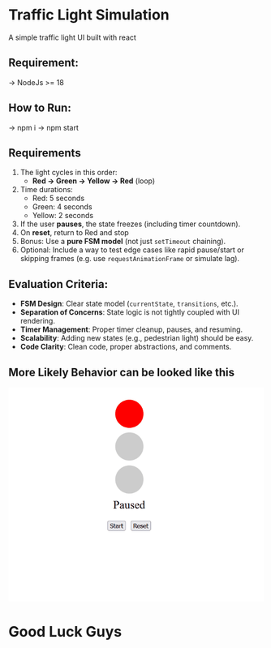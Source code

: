 # Traffic Light Simulation
A simple traffic light UI built with react

## Requirement:
-> NodeJs >= 18

## How to Run:
-> npm i
-> npm start

## Requirements
1. The light cycles in this order:
   * **Red → Green → Yellow → Red** (loop)
2. Time durations:
   * Red: 5 seconds
   * Green: 4 seconds
   * Yellow: 2 seconds
3. If the user **pauses**, the state freezes (including timer countdown).
4. On **reset**, return to Red and stop
5. Bonus: Use a **pure FSM model** (not just `setTimeout` chaining).
6. Optional: Include a way to test edge cases like rapid pause/start or skipping frames (e.g. use `requestAnimationFrame` or simulate lag).

## Evaluation Criteria:

* **FSM Design**: Clear state model (`currentState`, `transitions`, etc.).
* **Separation of Concerns**: State logic is not tightly coupled with UI rendering.
* **Timer Management**: Proper timer cleanup, pauses, and resuming.
* **Scalability**: Adding new states (e.g., pedestrian light) should be easy.
* **Code Clarity**: Clean code, proper abstractions, and comments.

## More Likely Behavior can be looked like this
![Traffic Light](./docs/traffic-light.gif)
# Good Luck Guys

